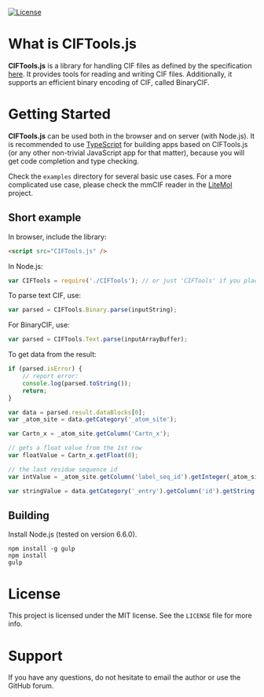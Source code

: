 [![License](http://img.shields.io/badge/License-MIT-blue.svg?style=flat)](https://github.com/dsehnal/CIFTools.js/blob/master/LICENSE)

What is CIFTools.js
=======

**CIFTools.js** is a library for handling CIF files as defined by the specification
[here](http://www.iucr.org/resources/cif/spec/version1.1/cifsyntax).
It provides tools for reading and writing CIF files. Additionally, it supports an efficient
binary encoding of CIF, called BinaryCIF.

Getting Started
========

**CIFTools.js** can be used both in the browser and on server (with Node.js). 
It is recommended to use [TypeScript](http://www.typescriptlang.org/) for building apps based 
on CIFTools.js (or any other non-trivial JavaScript app for that matter), 
because you will get code completion and type checking.

Check the `examples` directory for several basic use cases. For a more complicated use
case, please check the mmCIF reader in the [LiteMol](https://github.com/dsehnal/LiteMol) project.

Short example
--------

In browser, include the library:

```HTML
<script src="CIFTools.js" />
```

In Node.js:

```JavaScript
var CIFTools = require('./CIFTools'); // or just 'CIFTools' if you place it in the /node_modules directory. 
```

To parse text CIF, use:

```JavaScript
var parsed = CIFTools.Binary.parse(inputString);
```

For BinaryCIF, use:

```JavaScript
var parsed = CIFTools.Text.parse(inputArrayBuffer);
```

To get data from the result:

```JavaScript
if (parsed.isError) {
    // report error:
    console.log(parsed.toString());
    return;
}

var data = parsed.result.dataBlocks[0];
var _atom_site = data.getCategory('_atom_site');

var Cartn_x = _atom_site.getColumn('Cartn_x');

// gets a float value from the 1st row
var floatValue = Cartn_x.getFloat(0);

// the last residue sequence id
var intValue = _atom_site.getColumn('label_seq_id').getInteger(_atom_site.rowCount - 1);

var stringValue = data.getCategory('_entry').getColumn('id').getString(0);
```

Building
--------

Install Node.js (tested on version 6.6.0).

    npm install -g gulp
    npm install
    gulp

License
=======

This project is licensed under the MIT license. See the `LICENSE` file for more info.

Support
=======

If you have any questions, do not hesitate to email the author or use the GitHub forum. 